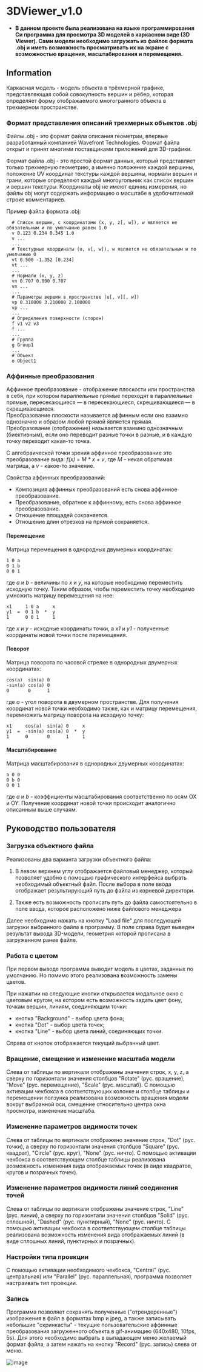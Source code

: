 # 3DViewer_v1.0

* __В данном проекте была реализована на языке программирования Си программа для просмотра 3D моделей в каркасном виде (3D Viewer). Сами модели необходимо загружать из файлов формата .obj и иметь возможность просматривать их на экране с возможностью вращения, масштабирования и перемещения.__

## Information

Каркасная модель - модель объекта в трёхмерной графике, представляющая собой совокупность вершин и рёбер, которая определяет форму отображаемого многогранного объекта в трехмерном пространстве.

### Формат представления описаний трехмерных объектов .obj

Файлы .obj - это формат файла описания геометрии, впервые разработанный компанией Wavefront Technologies. Формат файла открыт и принят многими поставщиками приложений для 3D-графики.

Формат файла .obj - это простой формат данных, который представляет только трехмерную геометрию, а именно положение каждой вершины, положение UV координат текстуры каждой вершины, нормали вершин и грани, которые определяют каждый многоугольник как список вершин и вершин текстуры. Координаты obj не имеют единиц измерения, но файлы obj могут содержать информацию о масштабе в удобочитаемой строке комментариев.

Пример файла формата .obj:
```
  # Список вершин, с координатами (x, y, z[, w]), w является не обязательным и по умолчанию равен 1.0
  v 0.123 0.234 0.345 1.0
  v ...
  ...
  # Текстурные координаты (u, v[, w]), w является не обязательным и по умолчанию 0
  vt 0.500 -1.352 [0.234]
  vt ...
  ...
  # Нормали (x, y, z)
  vn 0.707 0.000 0.707
  vn ...
  ...
  # Параметры вершин в пространстве (u[, v][, w])
  vp 0.310000 3.210000 2.100000
  vp ...
  ...
  # Определения поверхности (сторон)
  f v1 v2 v3
  f ...
  ...
  # Группа
  g Group1
  ...
  # Объект
  o Object1
```

### Аффинные преобразования 

Аффинное преобразование - отображение плоскости или пространства в себя, при котором параллельные прямые переходят в параллельные прямые, пересекающиеся — в пересекающиеся, скрещивающиеся — в скрещивающиеся. \
Преобразование плоскости называется аффинным если оно взаимно однозначно и образом любой прямой является прямая. Преобразование (отображение) называется взаимно однозначным (биективным), если оно переводит разные точки в разные, и в каждую точку переходит какая-то точка.

С алгебраической точки зрения аффинное преобразование это преобразование вида: _f(x) = M * x + v_, где _M_ - некая обратимая матрица, а _v_ - какое-то значение.

Свойства аффинных преобразований:
- Композиция аффинных преобразований есть снова аффинное преобразование.
- Преобразование, обратное к аффинному, есть снова аффинное преобразование.
- Отношение площадей сохраняется.
- Отношение длин отрезков на прямой сохраняется.

#### Перемещение 

Матрица перемещения в однородных двумерных координатах:
```
1 0 a
0 1 b
0 0 1
```

где _a_ и _b_ - величины по _x_ и _y_, на которые необходимо переместить исходную точку. Таким образом, чтобы переместить точку необходимо умножить матрицу перемещения на нее:
```
x1     1 0 a     x 
y1  =  0 1 b  *  y
1      0 0 1     1
```

где _x_ и _y_ - исходные координаты точки, а _x1_ и _y1_ - полученные координаты новой точки после перемещения.

#### Поворот

Матрица поворота по часовой стрелке в однородных двумерных координатах:
```
cos(a)  sin(a) 0
-sin(a) cos(a) 0
0       0      1
```

где _a_ - угол поворота в двумерном пространстве. Для получения координат новой точки необходимо также, как и матрицу перемещения, перемножить матрицу поворота на исходную точку:
```
x1     cos(a)  sin(a) 0     x 
y1  =  -sin(a) cos(a) 0  *  y
1      0       0      1     1
```

#### Масштабирование

Матрица масштабирования в однородных двумерных координатах:
```
a 0 0
0 b 0
0 0 1
```

где _a_ и _b_ - коэффициенты масштабирования соответственно по осям OX и OY. Получение координат новой точки происходит аналогично описанным выше случаям.

## Руководство пользователя

### Загрузка объектного файла

Реализованы два варианта загрузки объектного файла:

1. В левом верхнем углу отображается файловый менеджер, который позволяет удобно с помощью графического интерфейса выбрать необходимый объектный файл. После выбора в поле ввода отображает результирующий путь до файла из корневой директори.

2. Также есть возможность прописать путь до файла самостоятельно в поле ввода, которое расположено ниже файлового менеджера

Далее необходимо нажать на кнопку "Load file" для последующей загрузки выбранного файла в программу. В поле справа будет выведен результат вывода 3D-модели, геометрия которой прописана в загруженном ранее файле.

### Работа с цветом

При первом выводе программа выводит модель в цветах, заданных по умолчанию. Но помимо этого реализована возможность замены цветов.

При нажатии на следующие кнопки открывается модальное окно с цветовым кругом, на котором есть возможность задать цвет фону, точкам вершин, линиям, соединяющим точки:

* кнопка "Background" - выбор цвета фона;
* кнопка "Dot" - выбор цвета точек;
* кнопка "Line" - выбор цвета линий, соединяющих точки.

Справа от кнопок отображается текущий выбранный цвет.

### Вращение, смещение и изменение масштаба модели

Слева от таблицы по вертикали отображены значения строк, x, y, z, а сверху по горизонтали значения столбцов "Rotate" (рус. вращение), "Move" (рус. перемещение), "Scale" (рус. масштаб). С помощью активации чекбокса в соответствующих колонке и столбце таблицы и перемещении ползунка реализована возможность вращения модели вокруг выбранной оси, смещение относительно центра окна просмотра, изменение масштаба.

### Изменение параметров видимости точек

Слева от таблицы по вертикали отображено значение строк, "Dot" (рус. точки), а сверху по горизонтали значения столбцов "Square" (рус. квадрат), "Circle" (рус. круг), "None" (рус. ничто). С помощью активации чекбокса в соответствующем столбце таблицы реализована возможность изменения вида отображаемых точек (в виде квадратов, кругов и позрачных точек).

### Изменение параметров видимости линий соединения точей

Слева от таблицы по вертикали отображены значение строк, "Line" (рус. линии), а сверху по горизонтали значения столбцов "Solid" (рус. сплошной), "Dashed" (рус. пунктирный), "None" (рус. ничто). С помощью активации чекбокса в соответствующем столбце таблицы реализована возможность изменения вида отображаемых линий (в виде сплошных линий, пунктирных и позрачных).

### Настройки типа проекции 

С помощью активации необходимого чекбокса, "Central" (рус. центральная) или "Parallel" (рус. параллельная), программа позволяет настраивать тип проекции.

### Запись

Программа позволяет сохранять полученные ("отрендеренные") изображения в файл в форматах bmp и jpeg, а также записывать небольшие "скринкасты" - текущие пользовательские аффинные преобразования загруженного объекта в gif-анимацию (640x480, 10fps, 5s).  Для этого необходимо выбрать в выпадающем меню желаемый формат файла, а затем нажать на кнопку "Record" (рус. запись) слева от меню.

![image](image.png)